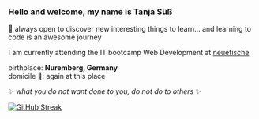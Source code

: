 ### Hello and welcome, my name is Tanja Süß 

📌 always open to discover new interesting things to learn... and learning to code is an awesome journey 

I am currently attending the IT bootcamp Web Development at [neuefische](https://www.neuefische.de)

birthplace: __Nuremberg, Germany__  
domicile 🏡: again at this place

:sparkles: *what you do not want done to you, do not do to others* :sparkles:


[![GitHub Streak](https://github-readme-streak-stats.herokuapp.com/?user=ttaannjjaa)](https://git.io/streak-stats)
